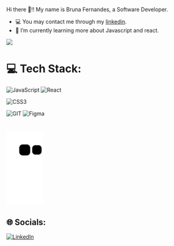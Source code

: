 Hi there  👋!! My name is Bruna  Fernandes, a Software Developer.

-  💻 You may contact me through my [linkedin](https://www.linkedin.com/in/brunaa-f/).
-  🌱 I’m currently learning more about Javascript and react.

  <img height="150em" src="https://github-readme-stats.vercel.app/api/top-langs/?username=brunaa-f&layout=compact&langs_count=7&theme=react" />

# 💻 Tech Stack:
![JavaScript](https://img.shields.io/badge/javascript-%23323330.svg?style=for-the-badge&logo=javascript&logoColor=%23F7DF1E)
![React](https://img.shields.io/badge/react-%2320232a.svg?style=for-the-badge&logo=react&logoColor=%2361DAFB)

![CSS3](https://img.shields.io/badge/css3-%231572B6.svg?style=for-the-badge&logo=css3&logoColor=white)

![GIT](https://img.shields.io/badge/git-%23F24E1E.svg?style=for-the-badge&logo=git&logoColor=white)
![Figma](https://img.shields.io/badge/figma-%23F27E1E.svg?style=for-the-badge&logo=figma&logoColor=white)



#
 ![Snake animation](https://github.com/brunaa-f/brunaa-f/blob/output/github-contribution-grid-snake.svg)

</div>


## 🌐 Socials:
[![LinkedIn](https://img.shields.io/badge/LinkedIn-%230077B5.svg?logo=linkedin&logoColor=white)](https://linkedin.com/in/brunaa-f/) 
 


